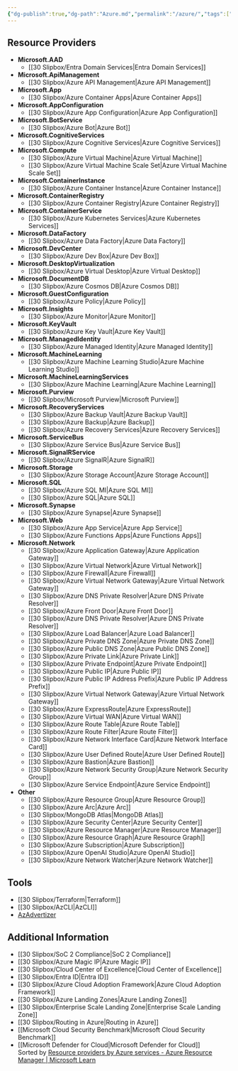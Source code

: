 ```yaml
---
{"dg-publish":true,"dg-path":"Azure.md","permalink":"/azure/","tags":["notes"]}
---
```



## Resource Providers

- **Microsoft.AAD**
  - [[30 Slipbox/Entra Domain Services\|Entra Domain Services]]
- **Microsoft.ApiManagement**
  - [[30 Slipbox/Azure API Management\|Azure API Management]]
- **Microsoft.App**
  - [[30 Slipbox/Azure Container Apps\|Azure Container Apps]]
- **Microsoft.AppConfiguration**
  - [[30 Slipbox/Azure App Configuration\|Azure App Configuration]]
- **Microsoft.BotService**
  - [[30 Slipbox/Azure Bot\|Azure Bot]]
- **Microsoft.CognitiveServices**
  - [[30 Slipbox/Azure Cognitive Services\|Azure Cognitive Services]]
- **Microsoft.Compute**
  - [[30 Slipbox/Azure Virtual Machine\|Azure Virtual Machine]]
  - [[30 Slipbox/Azure Virtual Machine Scale Set\|Azure Virtual Machine Scale Set]]
- **Microsoft.ContainerInstance**
  - [[30 Slipbox/Azure Container Instance\|Azure Container Instance]]
- **Microsoft.ContainerRegistry**
  - [[30 Slipbox/Azure Container Registry\|Azure Container Registry]]
- **Microsoft.ContainerService**
  - [[30 Slipbox/Azure Kubernetes Services\|Azure Kubernetes Services]]
- **Microsoft.DataFactory**
  - [[30 Slipbox/Azure Data Factory\|Azure Data Factory]]
- **Microsoft.DevCenter**
  - [[30 Slipbox/Azure Dev Box\|Azure Dev Box]]
- **Microsoft.DesktopVirtualization**
  - [[30 Slipbox/Azure Virtual Desktop\|Azure Virtual Desktop]]
- **Microsoft.DocumentDB**
  - [[30 Slipbox/Azure Cosmos DB\|Azure Cosmos DB]]
- **Microsoft.GuestConfiguration**
  - [[30 Slipbox/Azure Policy\|Azure Policy]]
- **Microsoft.Insights**
  - [[30 Slipbox/Azure Monitor\|Azure Monitor]]
- **Microsoft.KeyVault**
  - [[30 Slipbox/Azure Key Vault\|Azure Key Vault]]
- **Microsoft.ManagedIdentity**
  - [[30 Slipbox/Azure Managed Identity\|Azure Managed Identity]]
- **Microsoft.MachineLearning**
  - [[30 Slipbox/Azure Machine Learning Studio\|Azure Machine Learning Studio]]
- **Microsoft.MachineLearningServices**
  - [[30 Slipbox/Azure Machine Learning\|Azure Machine Learning]]
- **Microsoft.Purview**
  - [[30 Slipbox/Microsoft Purview\|Microsoft Purview]]
- **Microsoft.RecoveryServices**
  - [[30 Slipbox/Azure Backup Vault\|Azure Backup Vault]]
  - [[30 Slipbox/Azure Backup\|Azure Backup]]
  - [[30 Slipbox/Azure Recovery Services\|Azure Recovery Services]]
- **Microsoft.ServiceBus**
  - [[30 Slipbox/Azure Service Bus\|Azure Service Bus]]
- **Microsoft.SignalRService**
  - [[30 Slipbox/Azure SignalR\|Azure SignalR]]
- **Microsoft.Storage**
  - [[30 Slipbox/Azure Storage Account\|Azure Storage Account]]
- **Microsoft.SQL**
  - [[30 Slipbox/Azure SQL MI\|Azure SQL MI]]
  - [[30 Slipbox/Azure SQL\|Azure SQL]]
- **Microsoft.Synapse**
  - [[30 Slipbox/Azure Synapse\|Azure Synapse]]
- **Microsoft.Web**
  - [[30 Slipbox/Azure App Service\|Azure App Service]]
  - [[30 Slipbox/Azure Functions Apps\|Azure Functions Apps]]
- **Microsoft.Network**
  - [[30 Slipbox/Azure Application Gateway\|Azure Application Gateway]]
  - [[30 Slipbox/Azure Virtual Network\|Azure Virtual Network]]
  - [[30 Slipbox/Azure Firewall\|Azure Firewall]]
  - [[30 Slipbox/Azure Virtual Network Gateway\|Azure Virtual Network Gateway]]
  - [[30 Slipbox/Azure DNS Private Resolver\|Azure DNS Private Resolver]]
  - [[30 Slipbox/Azure Front Door\|Azure Front Door]]
  - [[30 Slipbox/Azure DNS Private Resolver\|Azure DNS Private Resolver]]
  - [[30 Slipbox/Azure Load Balancer\|Azure Load Balancer]]
  - [[30 Slipbox/Azure Private DNS Zone\|Azure Private DNS Zone]]
  - [[30 Slipbox/Azure Public DNS Zone\|Azure Public DNS Zone]]
  - [[30 Slipbox/Azure Private Link\|Azure Private Link]]
  - [[30 Slipbox/Azure Private Endpoint\|Azure Private Endpoint]]
  - [[30 Slipbox/Azure Public IP\|Azure Public IP]]
  - [[30 Slipbox/Azure Public IP Address Prefix\|Azure Public IP Address Prefix]]
  - [[30 Slipbox/Azure Virtual Network Gateway\|Azure Virtual Network Gateway]]
  - [[30 Slipbox/Azure ExpressRoute\|Azure ExpressRoute]]
  - [[30 Slipbox/Azure Virtual WAN\|Azure Virtual WAN]]
  - [[30 Slipbox/Azure Route Table\|Azure Route Table]]
  - [[30 Slipbox/Azure Route Filter\|Azure Route Filter]]
  - [[30 Slipbox/Azure Network Interface Card\|Azure Network Interface Card]]
  - [[30 Slipbox/Azure User Defined Route\|Azure User Defined Route]]
  - [[30 Slipbox/Azure Bastion\|Azure Bastion]]
  - [[30 Slipbox/Azure Network Security Group\|Azure Network Security Group]]
  - [[30 Slipbox/Azure Service Endpoint\|Azure Service Endpoint]]
- **Other**
  - [[30 Slipbox/Azure Resource Group\|Azure Resource Group]]
  - [[30 Slipbox/Azure Arc\|Azure Arc]]
  - [[30 Slipbox/MongoDB Atlas\|MongoDB Atlas]]
  - [[30 Slipbox/Azure Security Center\|Azure Security Center]]
  - [[30 Slipbox/Azure Resource Manager\|Azure Resource Manager]]
  - [[30 Slipbox/Azure Resource Graph\|Azure Resource Graph]]
  - [[30 Slipbox/Azure Subscription\|Azure Subscription]]
  - [[30 Slipbox/Azure OpenAI Studio\|Azure OpenAI Studio]]
  - [[30 Slipbox/Azure Network Watcher\|Azure Network Watcher]]

## Tools

- [[30 Slipbox/Terraform\|Terraform]]
- [[30 Slipbox/AzCLI\|AzCLI]]
- [AzAdvertizer](https://www.azadvertizer.net/index.html)

## Additional Information

- [[30 Slipbox/SoC 2 Compliance\|SoC 2 Compliance]]
- [[30 Slipbox/Azure Magic IP\|Azure Magic IP]]
- [[30 Slipbox/Cloud Center of Excellence\|Cloud Center of Excellence]]
- [[30 Slipbox/Entra ID\|Entra ID]]
- [[30 Slipbox/Azure Cloud Adoption Framework\|Azure Cloud Adoption Framework]]
- [[30 Slipbox/Azure Landing Zones\|Azure Landing Zones]]
- [[30 Slipbox/Enterprise Scale Landing Zone\|Enterprise Scale Landing Zone]]
- [[30 Slipbox/Routing in Azure\|Routing in Azure]]
- [[Microsoft Cloud Security Benchmark\|Microsoft Cloud Security Benchmark]]  
- [[Microsoft Defender for Cloud\|Microsoft Defender for Cloud]]  
Sorted by [Resource providers by Azure services - Azure Resource Manager | Microsoft Learn](https://learn.microsoft.com/en-us/azure/azure-resource-manager/management/azure-services-resource-providers)
